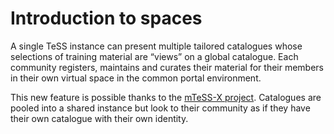 # Introduction to spaces

A single TeSS instance can present multiple tailored catalogues whose selections of training material are “views” on a global catalogue. 
Each community registers, maintains and curates their material for their members in their own virtual space in the common portal environment.

This new feature is possible thanks to the [mTeSS-X project](https://elixirtess.github.io/mTeSS-X/). Catalogues are pooled into a shared instance but look to their community as if they have their own catalogue with their own identity.

